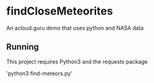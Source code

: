 # findCloseMeteorites
An acloud.guru demo that uses python and NASA data

## Running

This project requires Python3 and the requests package

'python3 find-meteors.py'

